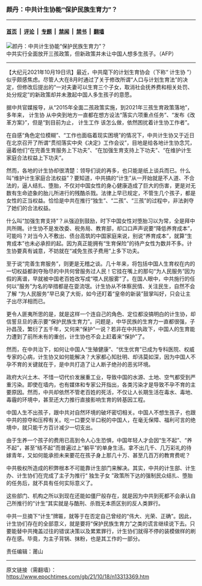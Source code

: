 ### 颜丹：中共计生协能“保护民族生育力”？

---

#### [首页](../../../..?n13313369) &nbsp;|&nbsp; [评论](../../../../../epoch-comment?n13313369) &nbsp;|&nbsp; [专题](../../../../../epoch-special?n13313369) &nbsp;|&nbsp; [禁闻](../../../../../epoch-news?n13313369) &nbsp;|&nbsp; [禁书](../../../../../books?n13313369) &nbsp;|&nbsp; [翻墙](https://github.com/gfw-breaker/nogfw/blob/master/README.md?n13313369)


<div><img alt="颜丹：中共计生协能“保护民族生育力”？" class="attachment-djy_600_400 size-djy_600_400 wp-post-image" src="https://i.epochtimes.com/assets/uploads/2011/10/1110280046242404-600x400.jpg"/>
<div class="caption">
 中共实行全面放开三孩政策，但新政策并未让中国人想多生孩子。（AFP）
</div></div><hr/><div class="post_content" id="artbody" itemprop="articleBody">
 <!-- article content begin -->
 <p>
  【大纪元2021年10月19日讯】最近，中共麾下的计划生育协会（下称“
  <ok href="https://www.epochtimes.com/gb/tag/%E8%AE%A1%E7%94%9F%E5%8D%8F.html">
   计生协
  </ok>
  ”）似乎颇感焦虑。尽管人大在8月时通过了关于修改所谓“人口与计划生育法”的决定，但修改后提出的“一对夫妻可以生育三个子女，取消社会抚养费和相关处罚、处分规定”的新政策却并未激起中国人多生孩子的意愿。
 </p>
 <p>
  据中共官媒报导，从“2015年全面二孩政策实施，到2021年三孩生育政策落地”，多年来，
  <ok href="https://www.epochtimes.com/gb/tag/%E8%AE%A1%E7%94%9F%E5%8D%8F.html">
   计生协
  </ok>
  从中央到地方一直都在想方设法“落实六项重点任务”、“发布《改革方案》”，但是“到目前为止，
  <ok href="https://www.epochtimes.com/gb/tag/%E8%AE%A1%E7%94%9F%E5%B7%A5%E4%BD%9C.html">
   计生工作
  </ok>
  该怎么做，依然困扰着计生协工作者”。
 </p>
 <p>
  在自感“角色定位模糊”、“工作也面临着现实困境”的情况下，中共计生协又于近日在北京召开了所谓“贯彻落实中央《决定》工作会议”，目地是给各地计生协念咒，逼着他们“在完善生育服务上下功夫”、“在加强生育支持上下功夫”、“在维护计生家庭合法权益上下功夫”。
 </p>
 <p>
  然而，各地的计生协却很清楚：领导们说的再多，也只能是纸上谈兵而已。什么叫“维护计生家庭合法权益”？要知道，中共搞的“计生”从一开始就是不人道、不合法的，逼人结扎、堕胎，不仅对中国女性的身心健康造成了巨大的伤害，更是对无数有生命迹象的胎儿所进行的残酷杀戮。法律上早已规定，不管生几个孩子，都是女性的正当权益。恰恰是中共在推行“独生”、“二孩”、“三孩”的过程中，非法剥夺了她们的合法权益。
 </p>
 <p>
  什么叫“加强生育支持”？从强迫到鼓励，时下中国女性对堕胎习以为常，全是拜中共所赐。计生协不是发改委、税务局、教育部，却口口声声说要“降低养育成本”，可能吗？对当今入不敷出、债台高筑的中国家庭来说，别说“养育成本”，就算“生育成本”也未必承担的起。因为真正能拥有“生育保险”的待产女性为数并不多。计生协要真有诚意，不妨就在“减免生孩子费用”上多下功夫。
 </p>
 <p>
  至于说“完善生育服务”，则更是无稽之谈。几十年来，将包括中国人生育权在内的一切权益都剥夺殆尽的中共何曾服务过人民！它挂在嘴上的那句“为人民服务”因为假的离谱，早就被中国老百姓改写成“喂人民服雾”了。在国人眼中，中共施行的任何以“服务”为名的举措都是在耍流氓。计生协从不体察民情、关注民生，自然不会了解 “为人民服务”早已臭了大街，如今还盯着“皇帝的新装”鼓掌叫好，只会让主子出尽洋相而已。
 </p>
 <p>
  更令人匪夷所思的是，就是这样一个连自己的角色、定位都没搞明白的计生协，却信誓旦旦的表示要“保护民族生育力”。问题是，中华民族的生育力一直都很强，子孙昌茂，繁衍了五千年，又何来“保护”一说？若非在中共执政下，中国人的生育能力遭到了前所未有的重创，计生协也不会上赶着来“保护”了。
 </p>
 <p>
  然而，在中共治下，如何让中国人“生殖健康”、“优生优育”已成为专科医院、权威专家的心病，计生协又如何能解决？大家都心知肚明、却讳莫如深，因为中国人不孕不育的关键就在于，是中共打造了让人断子绝孙的恶劣环境。
 </p>
 <p>
  政府大兴土木、不惜一切代价发展重工业，导致中国的水源、土地、空气都受到严重污染。即使在墙内，也有媒体和专家公开指出，各类污染才是导致不孕不育的主要原因。然而，中共却依然不管老百姓的死活，不仅让人长期生活在毒水、毒地、毒霾的环境中，甚至还大力推行直接影响生育的转基因工程。
 </p>
 <p>
  中国人生不出孩子，跟中共对自然环境的破坏密切相关。中国人不想生孩子，也跟中共的掠夺和压榨有关。吃一口要交半口税的中国人，在毫无保障、福利可言的绝境中，就只能千方百计减少一切支出。
 </p>
 <p>
  由于生养一个孩子的费用已高到令人心生恐惧，中国年轻人才会因“生不起”、“养不起”，甚至“结不起”而普遍过上“躺平”的单身生活。拿不出几千、几万彩礼的待嫁青年，又如何能承担未来要花在孩子身上那几十万、甚至几百万的教育费呢？
 </p>
 <p>
  中共极权所造成的积弊根本不可能靠计生部门来解决。其实，中共的计生部、计生办、计生协们在完成了主子为推行“
  <ok href="https://www.epochtimes.com/gb/tag/%E7%8B%AC%E7%94%9F%E5%AD%90%E5%A5%B3.html">
   独生子女
  </ok>
  ”政策所下达的强制民众结扎、堕胎的任务后，就不具有任何实际意义了。
 </p>
 <p>
  这些部门、机构之所以到现在还能如僵尸般存在，就是因为中共到死都不会承认自己所推行的“计生”其实就是与酷刑、杀戮无本质区别的反人类罪行。
 </p>
 <p>
  中共一旦摘下“计生”牌匾，就等于在否定自己曾经的“伟大、光荣、正确”。因此，计生协们存在的全部意义，就是要将“保护民族生育力”之类的谎言继续说下去。只要能替中共掩盖过往的错误决策以及累累罪行，计生协们就得不停的装模做样的刷存在感。毕竟，为主子背锅、抹粉，也是其工作的一部分。
 </p>
 <p>
  责任编辑：莆山
 </p>
 <!-- article content end -->
 <div id="below_article_ad">
 </div>
</div>


---

原文链接（需翻墙）：https://www.epochtimes.com/gb/21/10/18/n13313369.htm